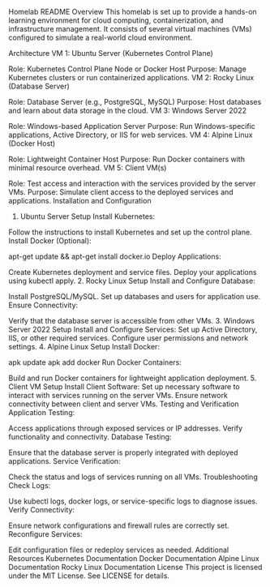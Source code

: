 Homelab README
Overview
This homelab is set up to provide a hands-on learning environment for cloud computing, containerization, and infrastructure management. It consists of several virtual machines (VMs) configured to simulate a real-world cloud environment.

Architecture
VM 1: Ubuntu Server (Kubernetes Control Plane)

Role: Kubernetes Control Plane Node or Docker Host
Purpose: Manage Kubernetes clusters or run containerized applications.
VM 2: Rocky Linux (Database Server)

Role: Database Server (e.g., PostgreSQL, MySQL)
Purpose: Host databases and learn about data storage in the cloud.
VM 3: Windows Server 2022

Role: Windows-based Application Server
Purpose: Run Windows-specific applications, Active Directory, or IIS for web services.
VM 4: Alpine Linux (Docker Host)

Role: Lightweight Container Host
Purpose: Run Docker containers with minimal resource overhead.
VM 5: Client VM(s)

Role: Test access and interaction with the services provided by the server VMs.
Purpose: Simulate client access to the deployed services and applications.
Installation and Configuration
1. Ubuntu Server Setup
Install Kubernetes:

Follow the instructions to install Kubernetes and set up the control plane.
Install Docker (Optional):

apt-get update && apt-get install docker.io
Deploy Applications:

Create Kubernetes deployment and service files.
Deploy your applications using kubectl apply.
2. Rocky Linux Setup
Install and Configure Database:

Install PostgreSQL/MySQL.
Set up databases and users for application use.
Ensure Connectivity:

Verify that the database server is accessible from other VMs.
3. Windows Server 2022 Setup
Install and Configure Services:
Set up Active Directory, IIS, or other required services.
Configure user permissions and network settings.
4. Alpine Linux Setup
Install Docker:

apk update
apk add docker
Run Docker Containers:

Build and run Docker containers for lightweight application deployment.
5. Client VM Setup
Install Client Software:
Set up necessary software to interact with services running on the server VMs.
Ensure network connectivity between client and server VMs.
Testing and Verification
Application Testing:

Access applications through exposed services or IP addresses.
Verify functionality and connectivity.
Database Testing:

Ensure that the database server is properly integrated with deployed applications.
Service Verification:

Check the status and logs of services running on all VMs.
Troubleshooting
Check Logs:

Use kubectl logs, docker logs, or service-specific logs to diagnose issues.
Verify Connectivity:

Ensure network configurations and firewall rules are correctly set.
Reconfigure Services:

Edit configuration files or redeploy services as needed.
Additional Resources
Kubernetes Documentation
Docker Documentation
Alpine Linux Documentation
Rocky Linux Documentation
License
This project is licensed under the MIT License. See LICENSE for details.


